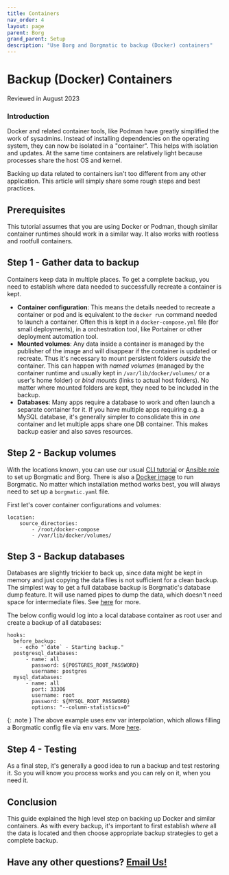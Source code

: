 ```yaml
---
title: Containers
nav_order: 4
layout: page
parent: Borg
grand_parent: Setup
description: "Use Borg and Borgmatic to backup (Docker) containers"
---
```

# Backup (Docker) Containers

Reviewed in August 2023

### Introduction

Docker and related container tools, like Podman have greatly simplified the work of sysadmins. Instead of installing dependencies on the operating system, they can now be isolated in a "container". This helps with isolation and updates. At the same time containers are relatively light because processes share the host OS and kernel.

Backing up data related to containers isn't too different from any other application. This article will simply share some rough steps and best practices.

## Prerequisites

This tutorial assumes that you are using Docker or Podman, though similar container runtimes should work in a similar way. It also works with rootless and rootfull containers.

## Step 1 - Gather data to backup

Containers keep data in multiple places. To get a complete backup, you need to establish where data needed to successfully recreate a container is kept.

- **Container configuration**: This means the details needed to recreate a container or pod and is equivalent to the `docker run` command needed to launch a container. Often this is kept in a `docker-compose.yml` file (for small deployments), in a orchestration tool, like Portainer or other deployment automation tool.
- **Mounted volumes**: Any data inside a container is managed by the publisher of the image and will disappear if the container is updated or recreate. Thus it's necessary to mount persistent folders *outside* the container. This can happen with *named volumes* (managed by the container runtime and usually kept in `/var/lib/docker/volumes/` or a user's home folder) or *bind mounts* (links to actual host folders). No matter where mounted folders are kept, they need to be included in the backup.
- **Databases**: Many apps require a database to work and often launch a separate container for it. If you have multiple apps requiring e.g. a MySQL database, it's generally simpler to consolidate this in *one* container and let multiple apps share one DB container. This makes backup easier and also saves resources.

## Step 2 - Backup volumes

With the locations known, you can use our usual [CLI tutorial](cli) or [Ansible role](ansible) to set up Borgmatic and Borg. There is also a [Docker image](https://github.com/borgmatic-collective/docker-borgmatic) to run Borgmatic. No matter which installation method works best, you will always need to set up a `borgmatic.yaml` file.

First let's cover container configurations and volumes:

```
location:
    source_directories:
        - /root/docker-compose
        - /var/lib/docker/volumes/
```

## Step 3 - Backup databases

Databases are slightly trickier to back up, since data might be kept in memory and just copying the data files is not sufficient for a clean backup. The simplest way to get a full database backup is Borgmatic's database dump feature. It will use named pipes to dump the data, which doesn't need space for intermediate files. See [here](databases) for more.

The below config would log into a local database container as root user and create a backup of all databases:

```
hooks:
  before_backup:
    - echo "`date` - Starting backup."
  postgresql_databases:
      - name: all
        password: ${POSTGRES_ROOT_PASSWORD}
        username: postgres
  mysql_databases:
      - name: all
        port: 33306
        username: root
        password: ${MYSQL_ROOT_PASSWORD}
        options: "--column-statistics=0"
```

{: .note }
The above example uses env var interpolation, which allows filling a Borgmatic config file via env vars. More [here](https://torsion.org/borgmatic/docs/how-to/provide-your-passwords/#environment-variable-interpolation).

## Step 4 - Testing

As a final step, it's generally a good idea to run a backup and test restoring it. So you will know you process works and you can rely on it, when you need it.

## Conclusion

This guide explained the high level step on backing up Docker and similar containers. As with every backup, it's important to first establish *where* all the data is located and then choose appropriate backup strategies to get a complete backup.

## Have any other questions? [Email Us!](mailto:hello@borgbase.com)
